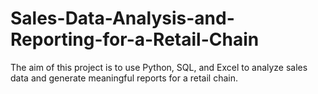 # Sales-Data-Analysis-and-Reporting-for-a-Retail-Chain
 The aim of this project is to use Python, SQL,  and Excel to analyze sales data and generate  meaningful reports for a retail chain.
